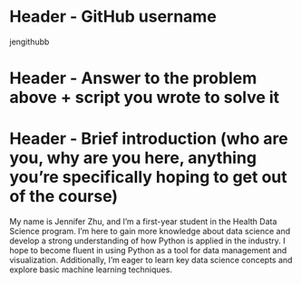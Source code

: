 # Header - GitHub username
jengithubb

# Header - Answer to the problem above + script you wrote to solve it

# Header - Brief introduction (who are you, why are you here, anything you’re specifically hoping to get out of the course)
My name is Jennifer Zhu, and I’m a first-year student in the Health Data Science program. I’m here to gain more knowledge about data science and develop a strong understanding of how Python is applied in the industry. I hope to become fluent in using Python as a tool for data management and visualization. Additionally, I’m eager to learn key data science concepts and explore basic machine learning techniques.
